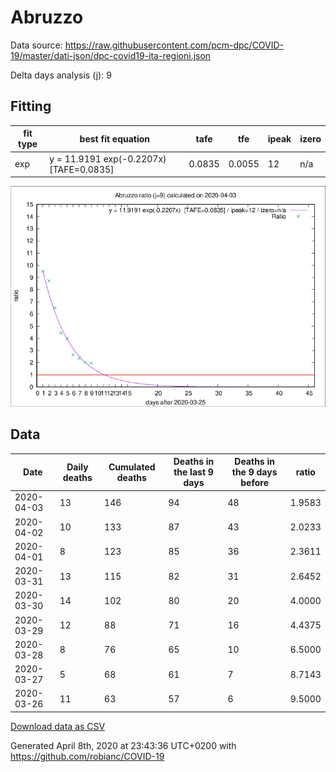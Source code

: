 # Abruzzo

Data source: https://raw.githubusercontent.com/pcm-dpc/COVID-19/master/dati-json/dpc-covid19-ita-regioni.json

Delta days analysis (j): 9

## Fitting 
|fit type|best fit equation|tafe|tfe|ipeak|izero|
|-------|-----|--------|------|---|---|
|exp|y = 11.9191 exp(-0.2207x)  [TAFE=0.0835]|0.0835|0.0055|12|n/a|

![Plot](COVID-19_abruzzo_j9_2020-04-03.png)

## Data
|Date|Daily deaths|Cumulated deaths|Deaths in the last 9 days|Deaths in the 9 days before|ratio|
|----|----------|-----------|-------|--------------------|-----|
|2020-04-03|13|146|94|48|1.9583|
|2020-04-02|10|133|87|43|2.0233|
|2020-04-01|8|123|85|36|2.3611|
|2020-03-31|13|115|82|31|2.6452|
|2020-03-30|14|102|80|20|4.0000|
|2020-03-29|12|88|71|16|4.4375|
|2020-03-28|8|76|65|10|6.5000|
|2020-03-27|5|68|61|7|8.7143|
|2020-03-26|11|63|57|6|9.5000|

[Download data as CSV](COVID-19_abruzzo_j9_2020-04-03.csv)

Generated April 8th, 2020 at 23:43:36 UTC+0200 with https://github.com/robianc/COVID-19
